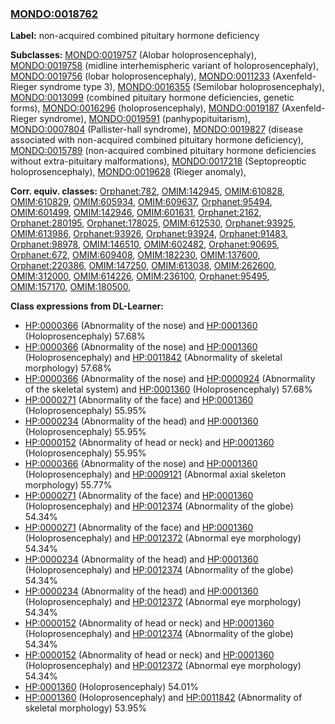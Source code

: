 
### [MONDO:0018762](http://purl.obolibrary.org/obo/MONDO_0018762)
**Label:** non-acquired combined pituitary hormone deficiency

**Subclasses:** [MONDO:0019757](http://purl.obolibrary.org/obo/MONDO_0019757) (Alobar holoprosencephaly), [MONDO:0019758](http://purl.obolibrary.org/obo/MONDO_0019758) (midline interhemispheric variant of holoprosencephaly), [MONDO:0019756](http://purl.obolibrary.org/obo/MONDO_0019756) (lobar holoprosencephaly), [MONDO:0011233](http://purl.obolibrary.org/obo/MONDO_0011233) (Axenfeld-Rieger syndrome type 3), [MONDO:0016355](http://purl.obolibrary.org/obo/MONDO_0016355) (Semilobar holoprosencephaly), [MONDO:0013099](http://purl.obolibrary.org/obo/MONDO_0013099) (combined pituitary hormone deficiencies, genetic forms), [MONDO:0016296](http://purl.obolibrary.org/obo/MONDO_0016296) (holoprosencephaly), [MONDO:0019187](http://purl.obolibrary.org/obo/MONDO_0019187) (Axenfeld-Rieger syndrome), [MONDO:0019591](http://purl.obolibrary.org/obo/MONDO_0019591) (panhypopituitarism), [MONDO:0007804](http://purl.obolibrary.org/obo/MONDO_0007804) (Pallister-hall syndrome), [MONDO:0019827](http://purl.obolibrary.org/obo/MONDO_0019827) (disease associated with non-acquired combined pituitary hormone deficiency), [MONDO:0015789](http://purl.obolibrary.org/obo/MONDO_0015789) (non-acquired combined pituitary hormone deficiencies without extra-pituitary malformations), [MONDO:0017218](http://purl.obolibrary.org/obo/MONDO_0017218) (Septopreoptic holoprosencephaly), [MONDO:0019628](http://purl.obolibrary.org/obo/MONDO_0019628) (Rieger anomaly), 

**Corr. equiv. classes:** [Orphanet:782](http://www.orpha.net/ORDO/Orphanet_782), [OMIM:142945](http://purl.obolibrary.org/obo/OMIM_142945), [OMIM:610828](http://purl.obolibrary.org/obo/OMIM_610828), [OMIM:610829](http://purl.obolibrary.org/obo/OMIM_610829), [OMIM:605934](http://purl.obolibrary.org/obo/OMIM_605934), [OMIM:609637](http://purl.obolibrary.org/obo/OMIM_609637), [Orphanet:95494](http://www.orpha.net/ORDO/Orphanet_95494), [OMIM:601499](http://purl.obolibrary.org/obo/OMIM_601499), [OMIM:142946](http://purl.obolibrary.org/obo/OMIM_142946), [OMIM:601631](http://purl.obolibrary.org/obo/OMIM_601631), [Orphanet:2162](http://www.orpha.net/ORDO/Orphanet_2162), [Orphanet:280195](http://www.orpha.net/ORDO/Orphanet_280195), [Orphanet:178025](http://www.orpha.net/ORDO/Orphanet_178025), [OMIM:612530](http://purl.obolibrary.org/obo/OMIM_612530), [Orphanet:93925](http://www.orpha.net/ORDO/Orphanet_93925), [OMIM:613986](http://purl.obolibrary.org/obo/OMIM_613986), [Orphanet:93926](http://www.orpha.net/ORDO/Orphanet_93926), [Orphanet:93924](http://www.orpha.net/ORDO/Orphanet_93924), [Orphanet:91483](http://www.orpha.net/ORDO/Orphanet_91483), [Orphanet:98978](http://www.orpha.net/ORDO/Orphanet_98978), [OMIM:146510](http://purl.obolibrary.org/obo/OMIM_146510), [OMIM:602482](http://purl.obolibrary.org/obo/OMIM_602482), [Orphanet:90695](http://www.orpha.net/ORDO/Orphanet_90695), [Orphanet:672](http://www.orpha.net/ORDO/Orphanet_672), [OMIM:609408](http://purl.obolibrary.org/obo/OMIM_609408), [OMIM:182230](http://purl.obolibrary.org/obo/OMIM_182230), [OMIM:137600](http://purl.obolibrary.org/obo/OMIM_137600), [Orphanet:220386](http://www.orpha.net/ORDO/Orphanet_220386), [OMIM:147250](http://purl.obolibrary.org/obo/OMIM_147250), [OMIM:613038](http://purl.obolibrary.org/obo/OMIM_613038), [OMIM:262600](http://purl.obolibrary.org/obo/OMIM_262600), [OMIM:312000](http://purl.obolibrary.org/obo/OMIM_312000), [OMIM:614226](http://purl.obolibrary.org/obo/OMIM_614226), [OMIM:236100](http://purl.obolibrary.org/obo/OMIM_236100), [Orphanet:95495](http://www.orpha.net/ORDO/Orphanet_95495), [OMIM:157170](http://purl.obolibrary.org/obo/OMIM_157170), [OMIM:180500](http://purl.obolibrary.org/obo/OMIM_180500), 

**Class expressions from DL-Learner:**

- [HP:0000366](http://purl.obolibrary.org/obo/HP_0000366) (Abnormality of the nose) and [HP:0001360](http://purl.obolibrary.org/obo/HP_0001360) (Holoprosencephaly) 57.68%
- [HP:0000366](http://purl.obolibrary.org/obo/HP_0000366) (Abnormality of the nose) and [HP:0001360](http://purl.obolibrary.org/obo/HP_0001360) (Holoprosencephaly) and [HP:0011842](http://purl.obolibrary.org/obo/HP_0011842) (Abnormality of skeletal morphology) 57.68%
- [HP:0000366](http://purl.obolibrary.org/obo/HP_0000366) (Abnormality of the nose) and [HP:0000924](http://purl.obolibrary.org/obo/HP_0000924) (Abnormality of the skeletal system) and [HP:0001360](http://purl.obolibrary.org/obo/HP_0001360) (Holoprosencephaly) 57.68%
- [HP:0000271](http://purl.obolibrary.org/obo/HP_0000271) (Abnormality of the face) and [HP:0001360](http://purl.obolibrary.org/obo/HP_0001360) (Holoprosencephaly) 55.95%
- [HP:0000234](http://purl.obolibrary.org/obo/HP_0000234) (Abnormality of the head) and [HP:0001360](http://purl.obolibrary.org/obo/HP_0001360) (Holoprosencephaly) 55.95%
- [HP:0000152](http://purl.obolibrary.org/obo/HP_0000152) (Abnormality of head or neck) and [HP:0001360](http://purl.obolibrary.org/obo/HP_0001360) (Holoprosencephaly) 55.95%
- [HP:0000366](http://purl.obolibrary.org/obo/HP_0000366) (Abnormality of the nose) and [HP:0001360](http://purl.obolibrary.org/obo/HP_0001360) (Holoprosencephaly) and [HP:0009121](http://purl.obolibrary.org/obo/HP_0009121) (Abnormal axial skeleton morphology) 55.77%
- [HP:0000271](http://purl.obolibrary.org/obo/HP_0000271) (Abnormality of the face) and [HP:0001360](http://purl.obolibrary.org/obo/HP_0001360) (Holoprosencephaly) and [HP:0012374](http://purl.obolibrary.org/obo/HP_0012374) (Abnormality of the globe) 54.34%
- [HP:0000271](http://purl.obolibrary.org/obo/HP_0000271) (Abnormality of the face) and [HP:0001360](http://purl.obolibrary.org/obo/HP_0001360) (Holoprosencephaly) and [HP:0012372](http://purl.obolibrary.org/obo/HP_0012372) (Abnormal eye morphology) 54.34%
- [HP:0000234](http://purl.obolibrary.org/obo/HP_0000234) (Abnormality of the head) and [HP:0001360](http://purl.obolibrary.org/obo/HP_0001360) (Holoprosencephaly) and [HP:0012374](http://purl.obolibrary.org/obo/HP_0012374) (Abnormality of the globe) 54.34%
- [HP:0000234](http://purl.obolibrary.org/obo/HP_0000234) (Abnormality of the head) and [HP:0001360](http://purl.obolibrary.org/obo/HP_0001360) (Holoprosencephaly) and [HP:0012372](http://purl.obolibrary.org/obo/HP_0012372) (Abnormal eye morphology) 54.34%
- [HP:0000152](http://purl.obolibrary.org/obo/HP_0000152) (Abnormality of head or neck) and [HP:0001360](http://purl.obolibrary.org/obo/HP_0001360) (Holoprosencephaly) and [HP:0012374](http://purl.obolibrary.org/obo/HP_0012374) (Abnormality of the globe) 54.34%
- [HP:0000152](http://purl.obolibrary.org/obo/HP_0000152) (Abnormality of head or neck) and [HP:0001360](http://purl.obolibrary.org/obo/HP_0001360) (Holoprosencephaly) and [HP:0012372](http://purl.obolibrary.org/obo/HP_0012372) (Abnormal eye morphology) 54.34%
- [HP:0001360](http://purl.obolibrary.org/obo/HP_0001360) (Holoprosencephaly) 54.01%
- [HP:0001360](http://purl.obolibrary.org/obo/HP_0001360) (Holoprosencephaly) and [HP:0011842](http://purl.obolibrary.org/obo/HP_0011842) (Abnormality of skeletal morphology) 53.95%


